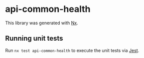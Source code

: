 # api-common-health

This library was generated with [Nx](https://nx.dev).

## Running unit tests

Run `nx test api-common-health` to execute the unit tests via [Jest](https://jestjs.io).
